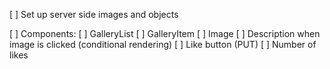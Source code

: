 [ ] Set up server side images and objects

[ ] Components:
 [ ] GalleryList
 [ ] GalleryItem
    [ ] Image
    [ ] Description when image is clicked (conditional rendering)
    [ ] Like button (PUT)
    [ ] Number of likes

